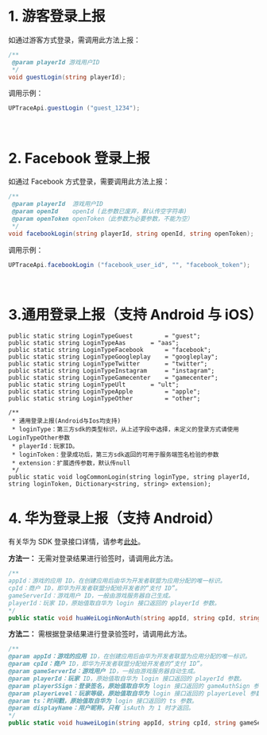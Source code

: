 # 1. 游客登录上报
如通过游客方式登录，需调用此方法上报：
```csharp
/**
 @param playerId 游戏用户ID
 */
void guestLogin(string playerId);
```

调用示例：
```csharp
UPTraceApi.guestLogin ("guest_1234");
```

&ensp;

# 2. Facebook 登录上报
如通过 Facebook 方式登录，需要调用此方法上报：
```csharp
/**
 @param playerId  游戏用户ID
 @param openId    openId (此参数已废弃，默认传空字符串)
 @param openToken openToken（此参数为必要参数，不能为空）
 */
void facebookLogin(string playerId, string openId, string openToken);
```
调用示例：
```csharp
UPTraceApi.facebookLogin ("facebook_user_id", "", "facebook_token");
```

&ensp;




# 3.通用登录上报（支持 Android 与 iOS）

```
public static string LoginTypeGuest 		= "guest";
public static string LoginTypeAas 		= "aas";
public static string LoginTypeFacebook 		= "facebook";
public static string LoginTypeGoogleplay 	= "googleplay";
public static string LoginTypeTwitter 		= "twitter";
public static string LoginTypeInstagram 	= "instagram";
public static string LoginTypeGamecenter 	= "gamecenter";
public static string LoginTypeUlt 		= "ult";
public static string LoginTypeApple 		= "apple";
public static string LoginTypeOther 		= "other";

/**
 * 通用登录上报(Android与Ios均支持)
 * loginType：第三方sdk的类型标识，从上述字段中选择，未定义的登录方式请使用LoginTypeOther参数
 * playerId：玩家ID。
 * loginToken：登录成功后，第三方sdk返回的可用于服务端签名检验的参数
 * extension：扩展透传参数，默认传null
 */
public static void logCommonLogin(string loginType, string playerId, string loginToken, Dictionary<string, string> extension);
```


# 4. 华为登录上报（支持 Android）
有关华为 SDK 登录接口详情，请参考[此处](https://developer.huawei.com/consumer/cn/service/hms/catalog/HuaweiJointOperation.html?page=hmssdk_jointOper_api_reference_c9)。

**方法一：** 无需对登录结果进行验签时，请调用此方法。
```csharp
/**
appId：游戏的应用 ID，在创建应用后由华为开发者联盟为应用分配的唯一标识。
cpId：商户 ID，即华为开发者联盟分配给开发者的“支付 ID”。
gameServerId：游戏用户 ID，一般由游戏服务器自己生成。
playerId：玩家 ID，原始值取自华为 login 接口返回的 playerId 参数。
*/
public static void huaWeiLoginNonAuth(string appId, string cpId, string gameServerId, string playerId)
```

**方法二：** 需根据登录结果进行登录验签时，请调用此方法。
```csharp
/**
@param appId：游戏的应用 ID，在创建应用后由华为开发者联盟为应用分配的唯一标识。
@param cpId：商户 ID，即华为开发者联盟分配给开发者的“支付 ID”。
@param gameServerId：游戏用户 ID，一般由游戏服务器自动生成。
@param playerId：玩家 ID，原始值取自华为 login 接口返回的 playerId 参数。
@param playerSSign：登录签名，原始值取自华为 login 接口返回的 gameAuthSign 参数。
@param playerLevel：玩家等级，原始值取自华为 login 接口返回的 playerLevel 参数。
@param ts：时间戳，原始值取自华为 login 接口返回的 ts 参数。
@param displayName：用户昵称，只有 isAuth 为 1 时才返回。
*/
public static void huaweiLogin(string appId, string cpId, string gameServerId, string playerId, string playerSSign, string playerLevel, string ts, string displayName)；
```

&ensp;
